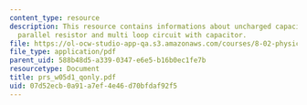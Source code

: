 ```yaml
---
content_type: resource
description: This resource contains informations about uncharged capacitor, dc voltage,
  parallel resistor and multi loop circuit with capacitor.
file: https://ol-ocw-studio-app-qa.s3.amazonaws.com/courses/8-02-physics-ii-electricity-and-magnetism-spring-2007/07d52ecb0a91a7ef4e46d70bfdaf92f5_prs_w05d1_qonly.pdf
file_type: application/pdf
parent_uid: 588b48d5-a339-0347-e6e5-b16b0ec1fe7b
resourcetype: Document
title: prs_w05d1_qonly.pdf
uid: 07d52ecb-0a91-a7ef-4e46-d70bfdaf92f5
---
```

